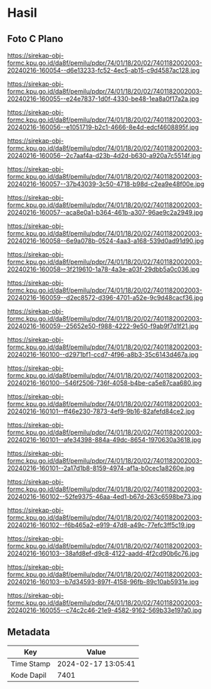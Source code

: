 # Hasil

## Foto C Plano

https://sirekap-obj-formc.kpu.go.id/da8f/pemilu/pdpr/74/01/18/20/02/7401182002003-20240216-160054--d6e13233-fc52-4ec5-ab15-c9d4587ac128.jpg

https://sirekap-obj-formc.kpu.go.id/da8f/pemilu/pdpr/74/01/18/20/02/7401182002003-20240216-160055--e24e7837-1d0f-4330-be48-1ea8a0f17a2a.jpg

https://sirekap-obj-formc.kpu.go.id/da8f/pemilu/pdpr/74/01/18/20/02/7401182002003-20240216-160056--e1051719-b2c1-4666-8e4d-edcf4608895f.jpg

https://sirekap-obj-formc.kpu.go.id/da8f/pemilu/pdpr/74/01/18/20/02/7401182002003-20240216-160056--2c7aaf4a-d23b-4d2d-b630-a920a7c5514f.jpg

https://sirekap-obj-formc.kpu.go.id/da8f/pemilu/pdpr/74/01/18/20/02/7401182002003-20240216-160057--37b43039-3c50-4718-b98d-c2ea9e48f00e.jpg

https://sirekap-obj-formc.kpu.go.id/da8f/pemilu/pdpr/74/01/18/20/02/7401182002003-20240216-160057--aca8e0a1-b364-461b-a307-96ae9c2a2949.jpg

https://sirekap-obj-formc.kpu.go.id/da8f/pemilu/pdpr/74/01/18/20/02/7401182002003-20240216-160058--6e9a078b-0524-4aa3-a168-539d0ad91d90.jpg

https://sirekap-obj-formc.kpu.go.id/da8f/pemilu/pdpr/74/01/18/20/02/7401182002003-20240216-160058--3f219610-1a78-4a3e-a03f-29dbb5a0c036.jpg

https://sirekap-obj-formc.kpu.go.id/da8f/pemilu/pdpr/74/01/18/20/02/7401182002003-20240216-160059--d2ec8572-d396-4701-a52e-9c9d48cacf36.jpg

https://sirekap-obj-formc.kpu.go.id/da8f/pemilu/pdpr/74/01/18/20/02/7401182002003-20240216-160059--25652e50-f988-4222-9e50-f9ab9f7d1f21.jpg

https://sirekap-obj-formc.kpu.go.id/da8f/pemilu/pdpr/74/01/18/20/02/7401182002003-20240216-160100--d2971bf1-ccd7-4f96-a8b3-35c6143d467a.jpg

https://sirekap-obj-formc.kpu.go.id/da8f/pemilu/pdpr/74/01/18/20/02/7401182002003-20240216-160100--546f2506-736f-4058-b4be-ca5e87caa680.jpg

https://sirekap-obj-formc.kpu.go.id/da8f/pemilu/pdpr/74/01/18/20/02/7401182002003-20240216-160101--ff46e230-7873-4ef9-9b16-82afefd84ce2.jpg

https://sirekap-obj-formc.kpu.go.id/da8f/pemilu/pdpr/74/01/18/20/02/7401182002003-20240216-160101--afe34398-884a-49dc-8654-1970630a3618.jpg

https://sirekap-obj-formc.kpu.go.id/da8f/pemilu/pdpr/74/01/18/20/02/7401182002003-20240216-160101--2a17d1b8-8159-4974-af1a-b0cec1a8260e.jpg

https://sirekap-obj-formc.kpu.go.id/da8f/pemilu/pdpr/74/01/18/20/02/7401182002003-20240216-160102--52fe9375-46aa-4ed1-b67d-263c6598be73.jpg

https://sirekap-obj-formc.kpu.go.id/da8f/pemilu/pdpr/74/01/18/20/02/7401182002003-20240216-160102--f6b465a2-e919-47d8-a49c-77efc3ff5c19.jpg

https://sirekap-obj-formc.kpu.go.id/da8f/pemilu/pdpr/74/01/18/20/02/7401182002003-20240216-160103--38afd8ef-d9c8-4122-aadd-4f2cd90b6c76.jpg

https://sirekap-obj-formc.kpu.go.id/da8f/pemilu/pdpr/74/01/18/20/02/7401182002003-20240216-160103--b7d34593-897f-4158-96fb-89c10ab5931e.jpg

https://sirekap-obj-formc.kpu.go.id/da8f/pemilu/pdpr/74/01/18/20/02/7401182002003-20240216-160055--c74c2c46-21e9-4582-9162-569b33e197a0.jpg


## Metadata

| Key        | Value               |
| ---------- | ------------------- |
| Time Stamp | 2024-02-17 13:05:41 |
| Kode Dapil | 7401                |



